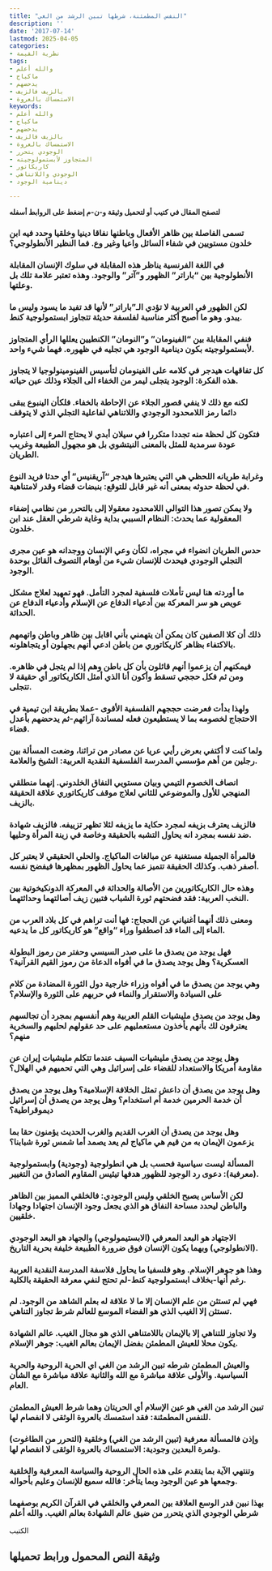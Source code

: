```yaml
---
title: "النفس المطمئنة، شرطها تبين الرشد من الغي"
description: ''
date: '2017-07-14'
lastmod: 2025-04-05
categories:
- نظرية القيمة
tags:
- والله أعلم
- ماكياج
- يدحضهم
- بالزيف فالزيف
- الاستمساك بالعروة
keywords:
- والله أعلم
- ماكياج
- يدحضهم
- بالزيف فالزيف
- الاستمساك بالعروة
- الوجودي يتحرر
- المتجاوز لأبستمولوجيته
- كاريكاتور
- الوجودي واللاتناهي
- دينامية الوجود

---
```

**لتصفح المقال في كتيب أو لتحميل وثيقة و-ن-م إضغط على الروابط أسفله**

### تسمى الفاصلة بين ظاهر الأفعال وباطنها نفاقا دينيا وخلقيا وحدد فيه ابن خلدون مستويين في شفاء السائل واعيا وغير وع. فما النظير الأنطولوجي؟

### في اللغة الفرنسية يناظر هذه المقابلة في سلوك الإنسان المقابلة الأنطولوجية بين “باراتر” الظهور و”آتر” والوجود. وهذه تعتبر علامة تلك بل وعلتها.

### لكن الظهور في العربية لا تؤدي الـ”باراتر” لأنها قد تفيد ما يسود وليس ما يبدو. وهو ما أصبح أكثر مناسبة لفلسفة حديثة تتجاوز ابستمولوجية كنط.

### فنفي المقابلة بين “الفينومان” و”النومان” الكنطيين يعللها الرأي المتجاوز لأبستمولوجيته بكون دينامية الوجود هي تجليه في ظهوره. فهما شيء واحد.

### كل تفاقهات هيدجر في كلامه على الفينومان لتأسيس الفينومينولوجيا لا يتجاوز هذه الفكرة: الوجود يتجلى ليمر من الخفاء الى الجلاء وذلك عين حياته.

### لكنه مع ذلك لا ينفي قصور الجلاء عن الإحاطة بالخفاء. فلكأن الينبوع يبقى دائما رمز اللامحدود الوجودي واللاتناهي لفاعلية التجلي الذي لا يتوقف

### فتكون كل لحظة منه تجددا متكررا في سيلان أبدي لا يحتاج المرء إلى اعتباره عودة سرمدية للمثل بالمعنى النيتشوي بل هو مجهول الطبيعة وغريب الطريان.

### وغرابة طريانه اللحظي هي التي يعتبرها هيدجر “آريقنيس” أي حدثا فريد النوع في لحظة حدوثه بمعنى أنه غير قابل للتوقع: بنبضات قضاء وقدر لامتناهية.

### ولا يمكن تصور هذا التوالي اللامحدود معقولا إلى بالتحرر من نظامي إضفاء المعقولية عما يحدث: النظام السببي بداية وغاية شرطي العقل عند ابن خلدون.

### حدس الطريان انضواء في مجراه، لكأن وعي الإنسان ووجدانه هو عين مجرى التجلي الوجودي فيحدث للإنسان شيء من أوهام التصوف القائل بوحدة الوجود.

### ما أوردته هنا ليس تأملات فلسفية لمجرد التأمل. فهو تمهيد لعلاج مشكل عويص هو سر المعركة بين أدعياء الدفاع عن الإسلام وأدعياء الدفاع عن الحداثة.

### ذلك أن كلا الصفين كان يمكن أن يتهمني بأني اقابل بين ظاهر وباطن واتهمهم بالاكتفاء بظاهر كاريكاتوري من باطن ادعي أنهم يجهلون أو يتجاهلونه.

### فيمكنهم أن يزعموا أنهم قائلون بأن كل باطن وهم إذا لم يتجل في ظاهره. ومن ثم فكل حججي تسقط وأكون أنا الذي أمثل الكاريكاتور أي حقيقة لا تتجلى.

### ولهذا بدأت فعرضت حججهم الفلسفية الأقوى -عملا بطريقة ابن تيمية في الاحتجاج لخصومه بما لا يستطيعون فعله لمساندة آرائهم-ثم يدحضهم بأعدل قضاء.

### ولما كنت لا أكتفي بعرض رأيي عريا عن مصادر من تراثنا، وضعت المسألة بين رجلين من أهم مؤسسي المدرسة الفلسفية النقدية العربية: الشيخ والعلامة.

### انصاف الخصوم التيمي وبيان مستويي النفاق الخلدوني. إنهما منطلقي المنهجي للأول والموضوعي للثاني لعلاج موقف كاريكاتوري علاقة الحقيقة بالزيف.

### فالزيف يعترف بزيفه لمجرد حكاية ما يزيفه لئلا تظهر تزييفه. فالزيف شهادة ضد نفسه بمجرد انه يحاول التشبه بالحقيقة وخاصة في زينة المرأة وحليها.

### فالمرأة الجميلة مستغنية عن مبالغات الماكياج. والحلي الحقيقي لا يعتبر كل أصفر ذهب. وكذلك الحقيقة تتميز عما يحاول الظهور بمظهرها فيفضح نفسه.

### وهذه حال الكاريكاتورين من الأصالة والحداثة في المعركة الدونكيخوتية بين النخب العربية: فقد فضحتهم ثورة الشباب فتبين زيف أصالتهما وحداثتهما.

### ومعنى ذلك أنهما أغنياني عن الحجاج: فها أنت تراهم في كل بلاد العرب من الماء إلى الماء قد اصطفوا وراء “واقع” هو كاريكاتور كل ما يدعيه.

### فهل يوجد من يصدق ما على صدر السيسي وحفتر من رموز البطولة العسكرية؟ وهل يوجد يصدق ما في أفواه الدعاة من رموز القيم القرآنية؟

### وهي يوجد من يصدق ما في أفواه وزراء خارجية دول الثورة المضادة من كلام على السيادة والاستقرار والنماء في حربهم على الثورة والإسلام؟

### وهل يوجد من يصدق مليشيات القلم العربية وهم أنفسهم بمجرد أن تجالسهم يعترفون لك بأنهم يأخذون مستعمليهم على حد عقولهم لحلبهم والسخرية منهم؟

### وهل يوجد من يصدق مليشيات السيف عندما تتكلم مليشيات إيران عن مقاومة أمريكا والاستعداد للقضاء على إسرائيل وهي التي تحميهم في الهلال؟

### وهل يوجد من يصدق أن داعش تمثل الخلافة الإسلامية؟ وهل يوجد من يصدق أن خدمة الحرمين خدمة أم استخدام؟ وهل يوجد من يصدق أن إسرائيل ديموقراطية؟

### وهل يوجد من يصدق أن الغرب القديم والغرب الحديث يؤمنون حقا بما يزعمون الإيمان به من قيم هي ماكياج لم يعد يصمد أما شمس ثورة شبابنا؟

### المسألة ليست سياسية فحسب بل هي انطولوجية (وجودية) وابستمولوجية (معرفية): دعوى رد الوجود للظهور هدفها تيئيس المقاوم الصادق من التغيير.

### لكن الأساس يصبح الخلقي وليس الوجودي: فالخلقي المميز بين الظاهر والباطن ليحدد مساحة النفاق هو الذي يجعل وجود الإنسان اجتهادا وجهادا خلقيين.

### الاجتهاد هو البعد المعرفي (الابستيمولوجي) والجهاد هو البعد الوجودي (الانطولوجي) وبهما يكون الإنسان فوق ضرورة الطبيعة خليفة بحرية التاريخ.

### وهذا هو جوهر الإسلام. وهو فلسفيا ما يحاول فلاسفة المدرسة النقدية العربية رغم أنها-بخلاف ابستمولوجية كنط-لم تحتج لنفي معرفة الحقيقة بالكلية.

### فهي لم تستثن من علم الإنسان إلا ما لا علاقة له بعلم الشاهد من الوجود. لم تستثن إلا الغيب الذي هو الفضاء الموسع للعالم شرط تجاوز التناهي.

### ولا تجاوز للتناهي إلا بالإيمان باللامتناهي الذي هو مجال الغيب. عالم الشهادة يكون محلا للعيش المطمئن بفضل الإيمان بعالم الغيب: جوهر الإسلام.

### والعيش المطمئن شرطه تبين الرشد من الغي اي الحرية الروحية والحرية السياسية. والأولى علاقة مباشرة مع الله والثانية علاقة مباشرة مع الشأن العام.

### تبين الرشد من الغي هو عين الإسلام أي الحريتان وهما شرط العيش المطمئن للنفس المطمئنة: فقد استمسك بالعروة الوثقى لا انفصام لها.

### وإذن فالمسألة معرفية (تبين الرشد من الغي) وخلقية (التحرر من الطاغوت) وثمرة البعدين وجودية: الاستمساك بالعروة الوثقى لا انفصام لها.

### وتنتهي الآية بما يتقدم على هذه الحال الروحية والسياسة المعرفية والخلقية وجمعها هو عين الوجود وبما يتأخر: فالله سميع للإنسان وعليم بأحواله.

### بهذا نبين قدر الوسع العلاقة بين المعرفي والخلقي في القرآن الكريم بوصفهما شرطي الوجودي الذي يتحرر من ضيق عالم الشهادة بعالم الغيب. والله أعلم

الكتيب

## وثيقة النص المحمول ورابط تحميلها

###
